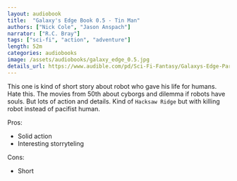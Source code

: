 ```yaml
---
layout: audiobook
title:  "Galaxy's Edge Book 0.5 - Tin Man"
authors: ["Nick Cole", "Jason Anspach"]
narrator: ["R.C. Bray"]
tags: ["sci-fi", "action", "adventure"]
length: 52m
categories: audiobooks
image: /assets/audiobooks/galaxy_edge_0.5.jpg
details_url: https://www.audible.com/pd/Sci-Fi-Fantasy/Galaxys-Edge-Part-II-Audiobook/B07D3C3GJT
---
```


This one is kind of short story about robot who gave his life for humans. 
Hate this. The movies from 50th about cyborgs and dilemma if robots have souls.
But lots of action and details. 
Kind of `Hacksaw Ridge` but with killing robot instead of pacifist human.

Pros:
* Solid action
* Interesting storryteling

Cons:
* Short